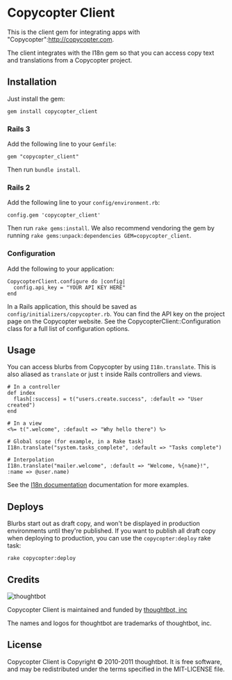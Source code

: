 Copycopter Client
=================

This is the client gem for integrating apps with "Copycopter":http://copycopter.com.

The client integrates with the I18n gem so that you can access copy text and translations from a Copycopter project.

Installation
------------

Just install the gem:

    gem install copycopter_client

### Rails 3

Add the following line to your `Gemfile`:

    gem "copycopter_client"

Then run `bundle install`.

### Rails 2

Add the following line to your `config/environment.rb`:

    config.gem 'copycopter_client'

Then run `rake gems:install`. We also recommend vendoring the gem by running `rake gems:unpack:dependencies GEM=copycopter_client`.

### Configuration

Add the following to your application:

    CopycopterClient.configure do |config|
      config.api_key = "YOUR API KEY HERE"
    end

In a Rails application, this should be saved as `config/initializers/copycopter.rb`. You can find the API key on the project page on the Copycopter website. See the CopycopterClient::Configuration class for a full list of configuration options.

Usage
-----

You can access blurbs from Copycopter by using `I18n.translate`. This is also aliased as `translate` or just `t` inside Rails controllers and views.

    # In a controller
    def index
      flash[:success] = t("users.create.success", :default => "User created")
    end

    # In a view
    <%= t(".welcome", :default => "Why hello there") %>

    # Global scope (for example, in a Rake task)
    I18n.translate("system.tasks_complete", :default => "Tasks complete")

    # Interpolation
    I18n.translate("mailer.welcome", :default => "Welcome, %{name}!", :name => @user.name)

See the [I18n documentation](http://rdoc.info/github/svenfuchs/i18n/master/file/README.textile) documentation for more examples.

Deploys
-------

Blurbs start out as draft copy, and won't be displayed in production environments until they're published. If you want to publish all draft copy when deploying to production, you can use the `copycopter:deploy` rake task:

    rake copycopter:deploy

Credits
-------

![thoughtbot](http://thoughtbot.com/images/tm/logo.png)

Copycopter Client is maintained and funded by [thoughtbot, inc](http://thoughtbot.com/community)

The names and logos for thoughtbot are trademarks of thoughtbot, inc.

License
-------

Copycopter Client is Copyright © 2010-2011 thoughtbot. It is free software, and may be redistributed under the terms specified in the MIT-LICENSE file.
